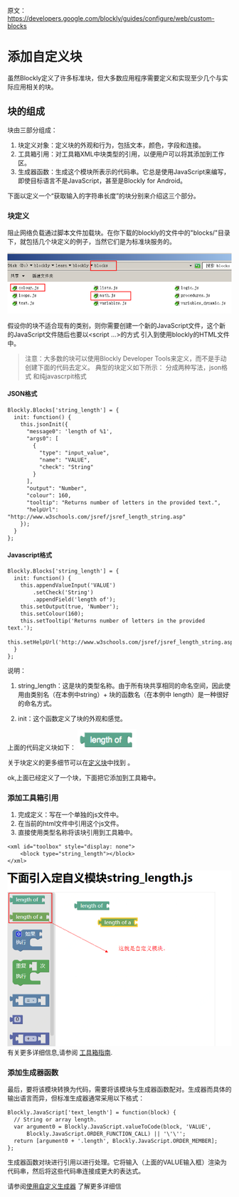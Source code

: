 原文：https://developers.google.com/blockly/guides/configure/web/custom-blocks

# 添加自定义块
虽然Blockly定义了许多标准块，但大多数应用程序需要定义和实现至少几个与实际应用相关的块。

## 块的组成
块由三部分组成：

1. 块定义对象：定义块的外观和行为，包括文本，颜色，字段和连接。
2. 工具箱引用：对工具箱XML中块类型的引用，以便用户可以将其添加到工作区。
3. 生成器函数：生成这个模块所表示的代码串。它总是使用JavaScript来编写， 即使目标语言不是JavaScript，甚至是Blockly for Android。

下面以定义一个“获取输入的字符串长度”的块分别来介绍这三个部分。

### 块定义
阻止网络负载通过脚本文件加载块。在你下载的blockly的文件中的"blocks/"目录下，就包括几个块定义的例子，当然它们是为标准块服务的。

![5.block-definition.png](img/5.block-definition.png)

假设你的块不适合现有的类别，则你需要创建一个新的JavaScript文件，这个新的JavaScript文件随后也要以<script ...>的方式 引入到使用blockly的HTML文件中。

>注意：大多数的块可以使用Blockly Developer Tools来定义，而不是手动创建下面的代码去定义。
典型的块定义如下所示：
分成两种写法，json格式 和纯javascrpit格式 
#### JSON格式 
```
Blockly.Blocks['string_length'] = {
  init: function() {
    this.jsonInit({
      "message0": 'length of %1',
      "args0": [
        {
          "type": "input_value",
          "name": "VALUE",
          "check": "String"
        }
      ],
      "output": "Number",
      "colour": 160,
      "tooltip": "Returns number of letters in the provided text.",
      "helpUrl": "http://www.w3schools.com/jsref/jsref_length_string.asp"
    });
  }
};
```
#### Javascript格式 
```
Blockly.Blocks['string_length'] = {
  init: function() {
    this.appendValueInput('VALUE')
        .setCheck('String')
        .appendField('length of');
    this.setOutput(true, 'Number');
    this.setColour(160);
    this.setTooltip('Returns number of letters in the provided text.');
    this.setHelpUrl('http://www.w3schools.com/jsref/jsref_length_string.asp');
  }
};
```
说明：
1. string_length：这是块的类型名称。由于所有块共享相同的命名空间，因此使用由类别名（在本例中string）+ 块的函数名（在本例中 length）是一种很好的命名方式。

2. init：这个函数定义了块的外观和感觉。

上面的代码定义块如下：
![6.block-length-of.png](img/6.block-length-of.png)

关于块定义的更多细节可以在[定义块](https://developers.google.com/blockly/guides/create-custom-blocks/define-blocks)中找到 。

ok,上面已经定义了一个块，下面把它添加到工具箱中。

### 添加工具箱引用 

1. 完成定义：写在一个单独的js文件中。
2. 在当前的html文件中引用这个js文件。
3. 直接使用类型名称将该块引用到工具箱中。

```
<xml id="toolbox" style="display: none">
    <block type="string_length"></block>
</xml>
```
![7.自定义模块效果图.png](img/7.自定义模块效果图.png)
有关更多详细信息,请参阅 [工具箱指南](https://developers.google.com/blockly/guides/configure/web/toolbox).

### 添加生成器函数
最后，要将该模块转换为代码，需要将该模块与生成器函数配对。生成器而具体的输出语言而异，但标准生成器通常采用以下格式：
```
Blockly.JavaScript['text_length'] = function(block) {
  // String or array length.
  var argument0 = Blockly.JavaScript.valueToCode(block, 'VALUE',
      Blockly.JavaScript.ORDER_FUNCTION_CALL) || '\'\'';
  return [argument0 + '.length', Blockly.JavaScript.ORDER_MEMBER];
};
```
生成器函数对块进行引用以进行处理。它将输入（上面的VALUE输入框）渲染为代码串，然后将这些代码串连接成更大的表达式。

请参阅[使用自定义生成器](https://developers.google.com/blockly/guides/create-custom-blocks/generating-code) 了解更多详细信